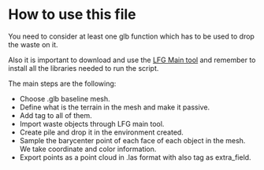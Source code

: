 # How to use this file
You need to consider at least one glb function which has to be used to drop the waste on it.

Also it is important to download and use the [LFG Main tool](https://github.com/AthanasiosPetsanis/LFG) and remember to install all the libraries needed to run the script.

The main steps are the following:

- Choose .glb baseline mesh.
- Define what is the terrain in the mesh and make it passive.
- Add tag to all of them.
- Import waste objects through LFG main tool.
- Create pile and drop it in the environment created.
- Sample the barycenter point of each face of each object in the mesh. We take coordinate and color information.
- Export points as a point cloud in .las format with also tag as extra_field.

